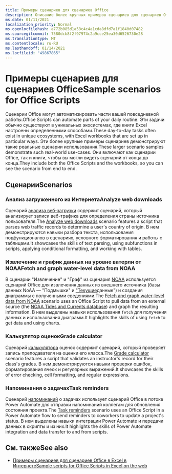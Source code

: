 ```yaml
---
title: Примеры сценариев для сценариев Office
description: Описание более крупных примеров сценариев для сценариев Office в Excel в Интернете.
ms.date: 01/11/2021
localization_priority: Normal
ms.openlocfilehash: a772b085d1a58c4c4a1cda8dfd7a1f1840d07482
ms.sourcegitcommit: 7580dcb8f2f97974c2a9cce25ea30d6526730e28
ms.translationtype: MT
ms.contentlocale: ru-RU
ms.lasthandoff: 01/14/2021
ms.locfileid: "49867865"
---
```

# <a name="sample-scenarios-for-office-scripts"></a><span data-ttu-id="acd87-103">Примеры сценариев для сценариев Office</span><span class="sxs-lookup"><span data-stu-id="acd87-103">Sample scenarios for Office Scripts</span></span>

<span data-ttu-id="acd87-104">Сценарии Office могут автоматизировать части вашей повседневной работы.</span><span class="sxs-lookup"><span data-stu-id="acd87-104">Office Scripts can automate parts of your daily routine.</span></span> <span data-ttu-id="acd87-105">Эти задачи обычно существуют в уникальных экосистемах, где книги Excel настроены определенными способами.</span><span class="sxs-lookup"><span data-stu-id="acd87-105">These day-to-day tasks often exist in unique ecosystems, with Excel workbooks that are set up in particular ways.</span></span> <span data-ttu-id="acd87-106">Эти более крупные примеры сценариев демонстрируют такие реальные сценарии использования.</span><span class="sxs-lookup"><span data-stu-id="acd87-106">These larger scenario samples demonstrate such real-world use-cases.</span></span> <span data-ttu-id="acd87-107">Они включают как сценарии Office, так и книги, чтобы вы могли видеть сценарий от конца до конца.</span><span class="sxs-lookup"><span data-stu-id="acd87-107">They include both the Office Scripts and the workbooks, so you can see the scenario from end to end.</span></span>

## <a name="scenarios"></a><span data-ttu-id="acd87-108">Сценарии</span><span class="sxs-lookup"><span data-stu-id="acd87-108">Scenarios</span></span>

### <a name="analyze-web-downloads"></a><span data-ttu-id="acd87-109">Анализ загруженного из Интернета</span><span class="sxs-lookup"><span data-stu-id="acd87-109">Analyze web downloads</span></span>

<span data-ttu-id="acd87-110">Сценарий [анализа веб-загрузки](analyze-web-downloads.md) содержит сценарий, который анализирует записи веб-трафика для определения страны источника пользователя.</span><span class="sxs-lookup"><span data-stu-id="acd87-110">The [Analyze web downloads](analyze-web-downloads.md) scenario features a script that parses web traffic records to determine a user's country of origin.</span></span> <span data-ttu-id="acd87-111">В нем демонстрируются навыки разбора текста, использования подфункционалов в сценариях, условного форматирования и работы с таблицами.</span><span class="sxs-lookup"><span data-stu-id="acd87-111">It showcases the skills of text parsing, using subfunctions in scripts, applying conditional formatting, and working with tables.</span></span>

### <a name="fetch-and-graph-water-level-data-from-noaa"></a><span data-ttu-id="acd87-112">Извлечение и график данных на уровне ватерли от NOAA</span><span class="sxs-lookup"><span data-stu-id="acd87-112">Fetch and graph water-level data from NOAA</span></span>

<span data-ttu-id="acd87-113">В сценарии "Извлечение" и "Граф" из сценария [NOAA](noaa-data-fetch.md) используется сценарий Office для извлечения данных из внешнего источника (базы данных NoAA — "Подмышки" и ["Текущие](https://tidesandcurrents.noaa.gov/)данные") и создания диаграммы с полученными сведениями.</span><span class="sxs-lookup"><span data-stu-id="acd87-113">The [Fetch and graph water-level data from NOAA](noaa-data-fetch.md) scenario uses an Office Script to pull data from an external source (the [NOAA Tides and Currents database](https://tidesandcurrents.noaa.gov/)) and graph the resulting information.</span></span> <span data-ttu-id="acd87-114">В нем выделены навыки использования `fetch` для получения данных и использования диаграмм.</span><span class="sxs-lookup"><span data-stu-id="acd87-114">It highlights the skills of using `fetch` to get data and using charts.</span></span>

### <a name="grade-calculator"></a><span data-ttu-id="acd87-115">Калькулятор оценок</span><span class="sxs-lookup"><span data-stu-id="acd87-115">Grade calculator</span></span>

<span data-ttu-id="acd87-116">Сценарий [калькулятора](grade-calculator.md) оценок содержит сценарий, который проверяет запись преподавателя на оценки его класса.</span><span class="sxs-lookup"><span data-stu-id="acd87-116">The [Grade calculator](grade-calculator.md) scenario features a script that validates an instructor's record for their class's grades.</span></span> <span data-ttu-id="acd87-117">В нем демонстрируются навыки проверки ошибок, форматирования ячеок и регулярных выражений.</span><span class="sxs-lookup"><span data-stu-id="acd87-117">It showcases the skills of error checking, cell formatting, and regular expressions.</span></span>

### <a name="task-reminders"></a><span data-ttu-id="acd87-118">Напоминания о задачах</span><span class="sxs-lookup"><span data-stu-id="acd87-118">Task reminders</span></span>

<span data-ttu-id="acd87-119">Сценарий [напоминаний](task-reminders.md) о задачах использует сценарий Office в потоке Power Automate для отправки напоминаний коллегам для обновления состояния проекта.</span><span class="sxs-lookup"><span data-stu-id="acd87-119">The [Task reminders](task-reminders.md) scenario uses an Office Script in a Power Automate flow to send reminders to coworkers to update a project's status.</span></span> <span data-ttu-id="acd87-120">В нем выделены навыки интеграции Power Automate и передачи данных в скрипты и из них.</span><span class="sxs-lookup"><span data-stu-id="acd87-120">It highlights the skills of Power Automate integration and data transfer to and from scripts.</span></span>

## <a name="see-also"></a><span data-ttu-id="acd87-121">См. также</span><span class="sxs-lookup"><span data-stu-id="acd87-121">See also</span></span>

- [<span data-ttu-id="acd87-122">Примеры сценариев для сценариев Office в Excel в Интернете</span><span class="sxs-lookup"><span data-stu-id="acd87-122">Sample scripts for Office Scripts in Excel on the web</span></span>](../excel-samples.md)
